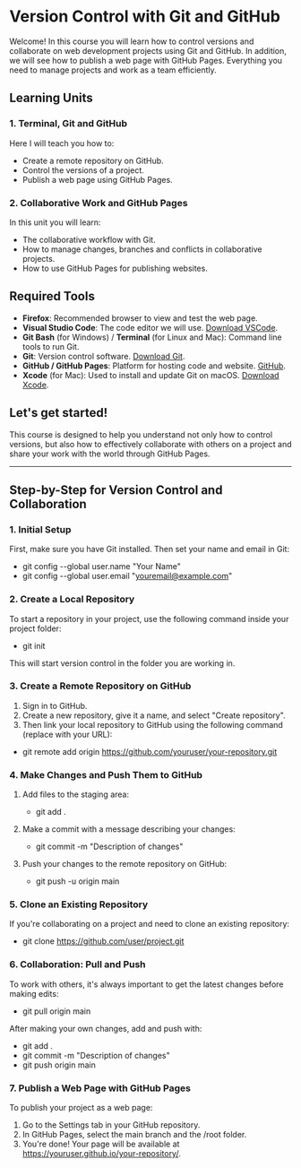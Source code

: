 # Version Control with Git and GitHub

Welcome! In this course you will learn how to control versions and collaborate on web development projects using Git and GitHub. In addition, we will see how to publish a web page with GitHub Pages. Everything you need to manage projects and work as a team efficiently.

## Learning Units

### 1. Terminal, Git and GitHub
Here I will teach you how to:
- Create a remote repository on GitHub.
- Control the versions of a project.
- Publish a web page using GitHub Pages.

### 2. Collaborative Work and GitHub Pages
In this unit you will learn:
- The collaborative workflow with Git.
- How to manage changes, branches and conflicts in collaborative projects.
- How to use GitHub Pages for publishing websites.

## Required Tools

- **Firefox**: Recommended browser to view and test the web page.
- **Visual Studio Code**: The code editor we will use.  [Download VSCode](https://code.visualstudio.com/).
- **Git Bash** (for Windows) / **Terminal** (for Linux and Mac): Command line tools to run Git.
- **Git**: Version control software. [Download Git](https://git-scm.com/downloads).
- **GitHub / GitHub Pages**:  Platform for hosting code and website. [GitHub](https://github.com/).
- **Xcode** (for Mac): Used to install and update Git on macOS. [Download Xcode](https://imageoptim.com/changelog.html).

## Let's get started!

This course is designed to help you understand not only how to control versions, but also how to effectively collaborate with others on a project and share your work with the world through GitHub Pages.

---

## Step-by-Step for Version Control and Collaboration

### 1. Initial Setup

First, make sure you have Git installed. Then set your name and email in Git:

- git config --global user.name "Your Name"
- git config --global user.email "youremail@example.com"

### 2. Create a Local Repository

To start a repository in your project, use the following command inside your project folder:

- git init
  
This will start version control in the folder you are working in.

### 3. Create a Remote Repository on GitHub

1) Sign in to GitHub.
2) Create a new repository, give it a name, and select "Create repository".
3) Then link your local repository to GitHub using the following command (replace with your URL):

- git remote add origin https://github.com/youruser/your-repository.git

### 4. Make Changes and Push Them to GitHub

1) Add files to the staging area:
   
   - git add .
     
3) Make a commit with a message describing your changes:
   
   - git commit -m "Description of changes"
     
4) Push your changes to the remote repository on GitHub:
   
   - git push -u origin main
   
### 5. Clone an Existing Repository

If you're collaborating on a project and need to clone an existing repository:

- git clone https://github.com/user/project.git

### 6. Collaboration: Pull and Push

To work with others, it's always important to get the latest changes before making edits:

- git pull origin main

After making your own changes, add and push with:

- git add .
- git commit -m "Description of changes"
- git push origin main

### 7. Publish a Web Page with GitHub Pages

To publish your project as a web page:

1) Go to the Settings tab in your GitHub repository.
2) In GitHub Pages, select the main branch and the /root folder.
3) You're done! Your page will be available at https://youruser.github.io/your-repository/.

